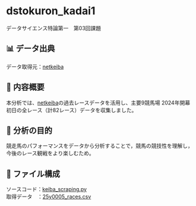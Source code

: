 # dstokuron_kadai1
データサイエンス特論第一　第03回課題  
## 📊 データ出典  

データ取得元：[netkeiba](https://www.netkeiba.com/)   

## 📌 内容概要  

本分析では、[netkeiba](https://www.netkeiba.com/)の過去レースデータを活用し、主要9競馬場 2024年開幕初日の全レース（計82レース）データを収集しました。  

## 🎯 分析の目的  

競走馬のパフォーマンスをデータから分析することで，競馬の競技性を理解し，今後のレース観戦をより楽しむため。  

## 📂 ファイル構成  

ソースコード：[keiba_scraping.py](https://github.com/Takumi-Fukuzawa/dstokuron_kadai1/blob/main/keiba_scraping.py/)  
取得データ　：[25y0005_races.csv](https://github.com/Takumi-Fukuzawa/dstokuron_kadai1/blob/main/25y0005_races.csv)  
